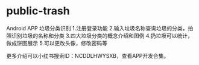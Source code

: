 # public-trash
Android APP 垃圾分类识别
1.注册登录功能
2.输入垃圾名称查询垃圾的分类，拍照识别垃圾的名称和分类
3.四大垃圾分类的概念介绍和图例
4.扔垃圾可以统计，做成饼图展示
5.可以更改头像，修改密码等

更多介绍可以小红书搜索ID：NCDDLHWYSXB，查看APP开发合集。
